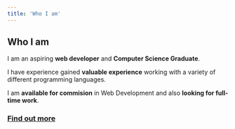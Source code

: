 ```yaml
---
title: 'Who I am'
---
```

## Who I am
I am an aspiring **web developer** and **Computer Science Graduate**.

I have experience gained **valuable experience** working with a variety of different programming languages.

I am **available for commision** in Web Development and also **looking for full-time work**.

### [Find out more](/about)